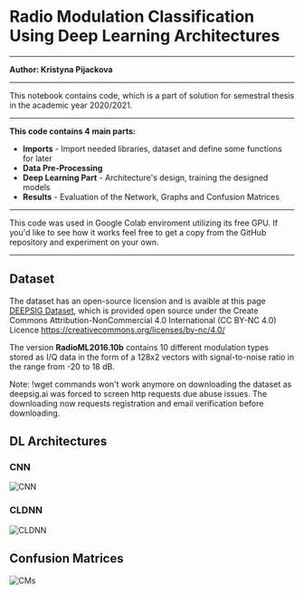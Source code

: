 # Radio Modulation Classification Using Deep Learning Architectures

---

**Author: Kristyna Pijackova**

---

This notebook contains code, which is a part of solution for semestral thesis in the academic year 2020/2021. 

---

**This code contains 4 main parts:**


*   **Imports** - Import needed libraries, dataset and define some functions for later
*   **Data Pre-Processing**
*   **Deep Learning Part** - Architecture's design, training the designed models
*   **Results** - Evaluation of the Network, Graphs and Confusion Matrices

---
This code was used in Google Colab enviroment utilizing its free GPU. If you'd like to see how it works feel free to get a copy from the GitHub repository and experiment on your own.

---

## Dataset

The dataset has an open-source licension and is avaible at this page [DEEPSIG Dataset](https://www.deepsig.ai/datasets), which is provided open source under the Create Commons Attribution-NonCommercial 4.0 International (CC BY-NC 4.0) Licence https://creativecommons.org/licenses/by-nc/4.0/ 

The version **RadioML2016.10b** contains 10 different modulation types stored as I/Q data in the form of a 128x2 vectors with signal-to-noise ratio in the range from -20 to 18 dB. 

Note: !wget commands won't work anymore on downloading the dataset as deepsig.ai was forced to screen http requests due abuse issues. The downloading now requests registration and email verification before downloading.

## DL Architectures

### CNN

![CNN](https://user-images.githubusercontent.com/49315845/112479656-8bbc5e00-8d75-11eb-9adf-b9d33bb255de.png)


### CLDNN

![CLDNN](https://user-images.githubusercontent.com/49315845/112479402-4bf57680-8d75-11eb-91de-5b231dff0609.png)

## Confusion Matrices 

![CMs](https://user-images.githubusercontent.com/49315845/112479895-c0c8b080-8d75-11eb-82f3-263b2ce4ebd7.png)

